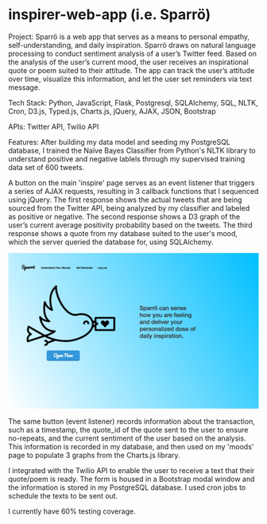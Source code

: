 # inspirer-web-app (i.e. Sparrö)

Project:
Sparrö is a web app that serves as a means to personal empathy, self-understanding, and daily inspiration. Sparrö draws on natural language processing to conduct sentiment analysis of a user’s Twitter feed. Based on the analysis of the user’s current mood, the user receives an inspirational quote or poem suited to their attitude. The app can track the user’s attitude over time, visualize this information, and let the user set reminders via text message.

Tech Stack:
Python, JavaScript, Flask, Postgresql, SQLAlchemy, SQL, NLTK, Cron, D3.js, Typed.js, Charts.js,  jQuery, AJAX, JSON, Bootstrap

APIs:
Twitter API, Twilio API



Features:
After building my data model and seeding my PostgreSQL database,  I trained the Naïve Bayes Classifier from Python's NLTK library to understand positive and negative lablels through my supervised training data set of 600 tweets. 

A button on the main 'inspire' page serves as an event listener that triggers a series of AJAX requests, resulting in 3 callback functions that I sequenced using jQuery. The first response shows the actual tweets that are being sourced from the Twitter API, being analyzed by my classifier and labeled as positive or negative. The second response shows a D3 graph of the user’s current average positivity probability based on the tweets. The third response shows a quote from my database suited to the user's mood, which the server queried the database for, using SQLAlchemy.

![alt text](static/inspire.png "main 'inspire' page")


The same button (event listener) records information about the transaction, such as a timestamp, the quote_id of the quote sent to the user to ensure no-repeats, and the current sentiment of the user based on the analysis. This information is recorded in my database, and then used on my 'moods' page to populate 3 graphs from the Charts.js library. 


I integrated with the Twilio API to enable the user to receive a text that their quote/poem is ready. The form is housed in a Bootstrap modal window and the information is stored in my PostgreSQL database. I used cron jobs to schedule the texts to be sent out. 

I currently have 60% testing coverage. 
